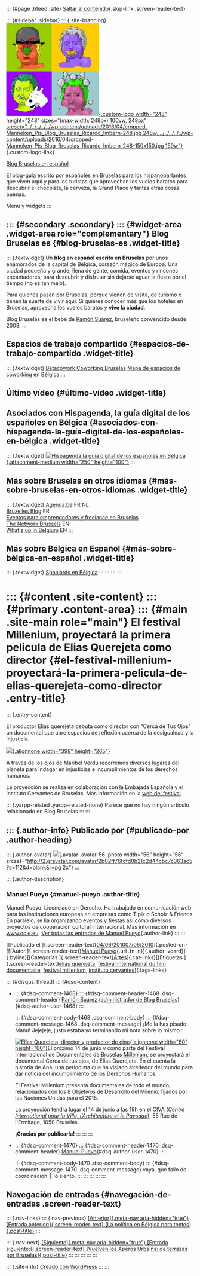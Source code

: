 ::: {#page .hfeed .site}
[Saltar al
contenido](../../../../../index.html?p=2149#content){.skip-link
.screen-reader-text}

::: {#sidebar .sidebar}
::: {.site-branding}
[![](../../../../../wp-content/uploads/2016/04/cropped-Manneken_Pis_Blog_Bruselas_Ricardo_Imbern-248.jpg){.custom-logo
width="248" height="248" sizes="(max-width: 248px) 100vw, 248px"
srcset="../../../../../wp-content/uploads/2016/04/cropped-Manneken_Pis_Blog_Bruselas_Ricardo_Imbern-248.jpg 248w, ../../../../../wp-content/uploads/2016/04/cropped-Manneken_Pis_Blog_Bruselas_Ricardo_Imbern-248-150x150.jpg 150w"}](../../../../../index.html){.custom-logo-link}

[Blog Bruselas en español](../../../../../index.html)

El blog-guía escrito por españoles en Bruselas para los hispanoparlantes
que viven aquí y para los turistas que aprovechan los vuelos baratos
para descubrir el chocolate, la cerveza, la Grand Place y tantas otras
cosas buenas.

Menú y widgets
:::

::: {#secondary .secondary}
::: {#widget-area .widget-area role="complementary"}
Blog Bruselas es {#blog-bruselas-es .widget-title}
----------------

::: {.textwidget}
Un **blog en español escrito en Bruselas** por unos enamorados de la
capital de Bélgica, corazón mágico de Europa. Una ciudad pequeña y
grande, llena de gente, comida, eventos y rincones encantadores; para
descubrir y disfrutar sin dejarse aguar la fiesta por el tiempo (no es
tan malo).

Para quienes pasan por Bruselas, porque vienen de visita, de turismo o
tienen la suerte de vivir aquí. Sí quieres conocer más que los hoteles
en Bruselas, aprovecha los vuelos baratos y **vive la ciudad**.

Blog Bruselas es el bebé de [Ramón Suárez](http://www.ramonsuarez.com),
bruseleño convencido desde 2003.
:::

Espacios de trabajo compartido {#espacios-de-trabajo-compartido .widget-title}
------------------------------

::: {.textwidget}
[Betacowork Coworking Bruselas](http://www.betacowork.com) [Mapa de
espacios de coworking en Bélgica](http://coworkingbelgium.com)
:::

Último vídeo {#último-vídeo .widget-title}
------------

Asociados con Hispagenda, la guía digital de los españoles en Bélgica {#asociados-con-hispagenda-la-guía-digital-de-los-españoles-en-bélgica .widget-title}
---------------------------------------------------------------------

::: {.textwidget}
[![Hispagenda,la guía digital de los españoles en
Bélgica](../../../../../wp-content/uploads/2010/04/Hispagenda-250px.gif "Hispagenda, la guía digital de los españoles en Bélgica"){.attachment-medium
width="250" height="100"}](http://www.hispagenda.com)
:::

Más sobre Bruselas en otros idiomas {#más-sobre-bruselas-en-otros-idiomas .widget-title}
-----------------------------------

::: {.textwidget}
[Agenda.be](http://www.agenda.be) FR NL\
[Bruxelles Blog](http://www.bxlblog.be/) FR\
[Eventos para emprendedores y freelance en
Bruselas](http://www.betacowork.com/events/)\
[The Network
Brussels](http://groups.yahoo.com/group/TheNetworkBrussels/) EN\
[What\'s up in Belgium](http://www.whatsupin.be/) EN
:::

Más sobre Bélgica en Español {#más-sobre-bélgica-en-español .widget-title}
----------------------------

::: {.textwidget}
[Spaniards en Bélgica](http://www.spaniards.es/paises/belgica)
:::
:::
:::
:::

::: {#content .site-content}
::: {#primary .content-area}
::: {#main .site-main role="main"}
El festival Millenium, proyectará la primera pelicula de Elias Querejeta como director {#el-festival-millenium-proyectará-la-primera-pelicula-de-elias-querejeta-como-director .entry-title}
======================================================================================

::: {.entry-content}
<div>

El productor Elias querejeta debuta como director con "Cerca de Tus
Ojos" un documental que abre espacios de reflexión acerca de la
desigualdad y la injusticia.

</div>

<div>

[![](http://www.canaltcm.com/myfiles/elproductor/elias_querejeta.jpg){.alignnone
width="398"
height="265"}](http://www.blogbruselas.com/wp-admin/www.canaltcm.com/.../elias_querejeta.jpg)

</div>

<div>

A través de los ojos de Maribel Verdu recorremos diversos lugares del
planeta para indagar en injusticias e incumplimientos de los derechos
humanos.

</div>

<div>

La proyección se realiza en colaboración con la Embajada Española y el
Instituto Cervantes de Bruselas. Más información en la [web del
festival](http://www.festivalmillenium.org/fr/presentation/).

</div>

::: {.yarpp-related .yarpp-related-none}
Parece que no hay ningún artículo relacionado en Blog Bruselas
:::
:::

::: {.author-info}
Publicado por {#publicado-por .author-heading}
-------------

::: {.author-avatar}
![](http://2.gravatar.com/avatar/2b02ff76fdfd0b21c2d44cbc7c363ac5?s=56&d=blank&r=pg){.avatar
.avatar-56 .photo width="56" height="56"
srcset="http://2.gravatar.com/avatar/2b02ff76fdfd0b21c2d44cbc7c363ac5?s=112&d=blank&r=pg 2x"}
:::

::: {.author-description}
### Manuel Pueyo {#manuel-pueyo .author-title}

Manuel Pueyo. Licenciado en Derecho. Ha trabajado en comunicación web
para las instituciones europeas en empresas como Tipik o Scholz &
Friends. En paralelo, se lia organizando eventos y fiestas así como
diversos proyectos de cooperación cultural internacional. Mas
información en www.oole.eu. [Ver todas las entradas de Manuel
Pueyo](../../../../author/easysun/index.html){.author-link}
:::
:::

[[Publicado el
]{.screen-reader-text}[04/06/201007/06/2010](../../../../../index.html?p=2149)]{.posted-on}[[[Autor
]{.screen-reader-text}[Manuel
Pueyo](../../../../author/easysun/index.html){.url .fn .n}]{.author
.vcard}]{.byline}[[Categorías
]{.screen-reader-text}[Artes](../../../../category/artes/index.html)]{.cat-links}[[Etiquetas
]{.screen-reader-text}[elias
querejeta](../../../../tag/elias-querejeta/index.html), [festival
international du film
documentaire](../../../../tag/festival-international-du-film-documentaire/index.html),
[festival millenium](../../../../tag/festival-millenium/index.html),
[instituto
cervantes](../../../../tag/instituto-cervantes/index.html)]{.tags-links}

::: {#disqus_thread}
::: {#dsq-content}
-   ::: {#dsq-comment-1468}
    ::: {#dsq-comment-header-1468 .dsq-comment-header}
    [Ramón Suárez (administrador de Blog
    Bruselas)](http://twitter.com/ramonsuarez){#dsq-author-user-1468}
    :::

    ::: {#dsq-comment-body-1468 .dsq-comment-body}
    ::: {#dsq-comment-message-1468 .dsq-comment-message}
    ¡Me la has pisado Manu! Jejejeje, justo estaba yo terminando mi nota
    sobre lo mismo :

    [![](http://www.canaltcm.com/myfiles/elproductor/photos/small/39.jpg "Elías Querejeta, director y productor de cine"){.alignnone
    width="60"
    height="60"}](http://www.canaltcm.com/myfiles/elproductor/photos/small/39.jpg)El
    próximo 14 de junio y como parte del Festival Internacional de
    Documentales de Bruselas
    [Millenium](http://www.blogbruselas.com/blog/2010/06/04/el-festival-millenium-proyectara-la-primera-pelicula-de-elias-querejeta-como-director/www.festivalmillenium.org "Millenium es el festival internacional de documentales de Bruselas"),
    se proyectará el documental Cerca de tus ojos, de Elías Querejeta.
    En él cuenta la historia de Ana, una periodista que ha viajado
    alrededor del mundo para dar noticia del incumplimiento de los
    Derechos Humanos.

    El Festival Millenium presenta documentales de todo el mundo,
    relacionados con los 8 Objetivos de Desarrollo del Milenio, fijados
    por las Naciones Unidas para el 2015.

    La proyección tendrá lugar el 14 de junio a las 19h en el [CIVA
    (](http://www.festivalmillenium.org/en/infos/ "CIVA Bruselas")*[Centre
    International pour la Ville, l'Architecture et le
    Paysage](http://www.festivalmillenium.org/en/infos/ "CIVA Bruselas")*[)](http://www.festivalmillenium.org/en/infos/ "CIVA Bruselas"), 55
    Rue de l'Ermitage, 1050 Bruselas.

    **¡Gracias por publicarla!**
    :::
    :::
    :::

-   ::: {#dsq-comment-1470}
    ::: {#dsq-comment-header-1470 .dsq-comment-header}
    [Manuel Pueyo](http://www.oole.eu){#dsq-author-user-1470}
    :::

    ::: {#dsq-comment-body-1470 .dsq-comment-body}
    ::: {#dsq-comment-message-1470 .dsq-comment-message}
    vaya. que fallo de coordinacion 🙂 lo siento.
    :::
    :::
    :::
:::
:::

Navegación de entradas {#navegación-de-entradas .screen-reader-text}
----------------------

::: {.nav-links}
::: {.nav-previous}
[[Anterior]{.meta-nav aria-hidden="true"} [Entrada
anterior:]{.screen-reader-text} [La política en Bélgica para
tontos]{.post-title}](../../../../../index.html?p=2140)
:::

::: {.nav-next}
[[Siguiente]{.meta-nav aria-hidden="true"} [Entrada
siguiente:]{.screen-reader-text} [Vuelven los Apéros Urbains: de
terrazas por Bruselas]{.post-title}](../../../../../index.html?p=2159)
:::
:::
:::
:::
:::

::: {.site-info}
[Creado con WordPress](https://es.wordpress.org/)
:::
:::
